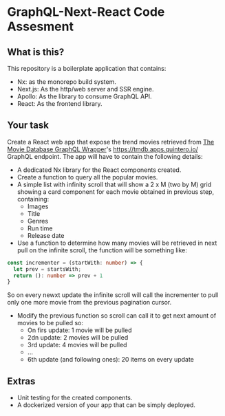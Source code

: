 # GraphQL-Next-React Code Assesment

## What is this?
This repository is a boilerplate application that contains:
- Nx: as the monorepo build system.
- Next.js: As the http/web server and SSR engine.
- Apollo: As the library to consume GraphQL API.
- React: As the frontend library.

## Your task

Create a React web app that expose the trend movies retrieved from [The Movie Database GraphQL Wrapper](https://github.com/nerdsupremacist/tmdb)'s https://tmdb.apps.quintero.io/ GraphQL endpoint. The app will have to contain the following details:

- A dedicated Nx library for the React components created.
- Create a function to query all the popular movies.
- A simple list with infinity scroll that will show a 2 x M (two by M) grid showing a card component for each movie obtained in previous step, containing:
    - Images
    - Title
    - Genres
    - Run time
    - Release date
- Use a function to determine how many movies will be retrieved in next pull on the infinite scroll, the function will be something like:
```typescript
const incrementer = (startWith: number) => {
  let prev = startsWith;
  return (): number => prev + 1
}
```
So on every newxt update the infinite scroll will call the incrementer to pull only one more movie from the previous pagination cursor.
- Modify the previous function so scroll can call it to get next amount of movies to be pulled so:
  - On firs update: 1 movie will be pulled
  - 2dn update: 2 movies will be pulled
  - 3rd update: 4 movies will be pulled
  - ...
  - 6th update (and following ones): 20 items on every update



## Extras

- Unit testing for the created components.
- A dockerized version of your app that can be simply deployed.
